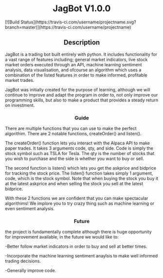 <h1 align="center"> JagBot V1.0.0 </h1> 
[![Build Status](https://travis-ci.com/username/projectname.svg?branch=master)](https://travis-ci.com/username/projectname)
<h2 align = "center"> Description </h2>
<p> JagBot is a trading bot built entirely with python. It includes functionality for a vast range of features including; general market indicators, live stock market orders executed through an API, machine learning sentiment analysis, data visualisation, and ofcourse an algorithm which uses a combination of the listed features in order to make informed, profitable market trades.

JagBot was initially created for the purpose of learning, although we will continue to improve and adapt the program in order to, not only improve our programming skills, but also to make a product that provides a steady return on investment.<p>

<h3 align = "center"> Guide </h3>
<p>There are multiple functions that you can use to make the perfect algorithim. There are 2 notable functions, createOrder() and listen(). 

The createOrder() function lets you interact with the Alpaca API to make paper trades. It takes 3 arguments code, qty, and side. Code is simply the stock symbol such as TSLA for Tesla. The qty is the number of stocks that you wish to purchase and the side is whether you want to buy or sell. 

The second function is listen() which lets you get the askprice and bidprice for tracking the stock price. The listen() function takes simply 1 argument, code, which is the stock symbol. Note that when buying the stock you buy it at the latest askprice and when selling the stock you sell at the latest bidprice.

With these 2 functions we are confident that you can make spectacular algorithims! We implore you to try crazy thing such as machine learning or even sentiment analysis.
<p>
  
<h3 align = "center"> Future </h3>
<p> the project is fundamentally complete although there is huge opportunity for improvement available, in the future we would like to:
  
-Better follow market indicators in order to buy and sell at better times.
  
-Incorporate the machine learning sentiment anaylsis to make well informed trading decisions.
  
-Generally improve code.<p>
